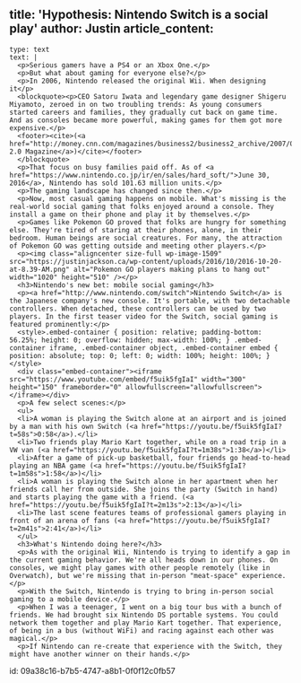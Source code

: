 title: 'Hypothesis: Nintendo Switch is a social play'
author: Justin
article_content:
  -
    type: text
    text: |
      <p>Serious gamers have a PS4 or an Xbox One.</p>
      <p>But what about gaming for everyone else?</p>
      <p>In 2006, Nintendo released the original Wii. When designing it</p>
      <blockquote><p>CEO Satoru Iwata and legendary game designer Shigeru Miyamoto, zeroed in on two troubling trends: As young consumers started careers and families, they gradually cut back on game time. And as consoles became more powerful, making games for them got more expensive.</p>
      <footer><cite>(<a href="http://money.cnn.com/magazines/business2/business2_archive/2007/05/01/8405654/">Business 2.0 Magazine</a>)</cite></footer>
      </blockquote>
      <p>That focus on busy families paid off. As of <a href="https://www.nintendo.co.jp/ir/en/sales/hard_soft/">June 30, 2016</a>, Nintendo has sold 101.63 million units.</p>
      <p>The gaming landscape has changed since then.</p>
      <p>Now, most casual gaming happens on mobile. What's missing is the real-world social gaming that folks enjoyed around a console. They install a game on their phone and play it by themselves.</p>
      <p>Games like Pokemon GO proved that folks are hungry for something else. They're tired of staring at their phones, alone, in their bedroom. Human beings are social creatures. For many, the attraction of Pokemon GO was getting outside and meeting other players.</p>
      <p><img class="aligncenter size-full wp-image-1509" src="https://justinjackson.ca/wp-content/uploads/2016/10/2016-10-20-at-8.39-AM.png" alt="Pokemon GO players making plans to hang out" width="1020" height="510" /></p>
      <h3>Nintendo's new bet: mobile social gaming</h3>
      <p><a href="http://www.nintendo.com/switch">Nintendo Switch</a> is the Japanese company's new console. It's portable, with two detachable controllers. When detached, these controllers can be used by two players. In the first teaser video for the Switch, social gaming is featured prominently:</p>
      <style>.embed-container { position: relative; padding-bottom: 56.25%; height: 0; overflow: hidden; max-width: 100%; } .embed-container iframe, .embed-container object, .embed-container embed { position: absolute; top: 0; left: 0; width: 100%; height: 100%; }</style>
      <div class="embed-container"><iframe src="https://www.youtube.com/embed/f5uik5fgIaI" width="300" height="150" frameborder="0" allowfullscreen="allowfullscreen"></iframe></div>
      <p>A few select scenes:</p>
      <ul>
      <li>A woman is playing the Switch alone at an airport and is joined by a man with his own Switch (<a href="https://youtu.be/f5uik5fgIaI?t=58s">0:58</a>).</li>
      <li>Two friends play Mario Kart together, while on a road trip in a VW van (<a href="https://youtu.be/f5uik5fgIaI?t=1m38s">1:38</a>)</li>
      <li>After a game of pick-up basketball, four friends go head-to-head playing an NBA game (<a href="https://youtu.be/f5uik5fgIaI?t=1m58s">1:58</a>)</li>
      <li>A woman is playing the Switch alone in her apartment when her friends call her from outside. She joins the party (Switch in hand) and starts playing the game with a friend. (<a href="https://youtu.be/f5uik5fgIaI?t=2m13s">2:13</a>)</li>
      <li>The last scene features teams of professional gamers playing in front of an arena of fans (<a href="https://youtu.be/f5uik5fgIaI?t=2m41s">2:41</a>)</li>
      </ul>
      <h3>What's Nintendo doing here?</h3>
      <p>As with the original Wii, Nintendo is trying to identify a gap in the current gaming behavior. We're all heads down in our phones. On consoles, we might play games with other people remotely (like in Overwatch), but we're missing that in-person "meat-space" experience.</p>
      <p>With the Switch, Nintendo is trying to bring in-person social gaming to a mobile device.</p>
      <p>When I was a teenager, I went on a big tour bus with a bunch of friends. We had brought six Nintendo DS portable systems. You could network them together and play Mario Kart together. That experience, of being in a bus (without WiFi) and racing against each other was magical.</p>
      <p>If Nintendo can re-create that experience with the Switch, they might have another winner on their hands.</p>

id: 09a38c16-b7b5-4747-a8b1-0f0f12c0fb57
